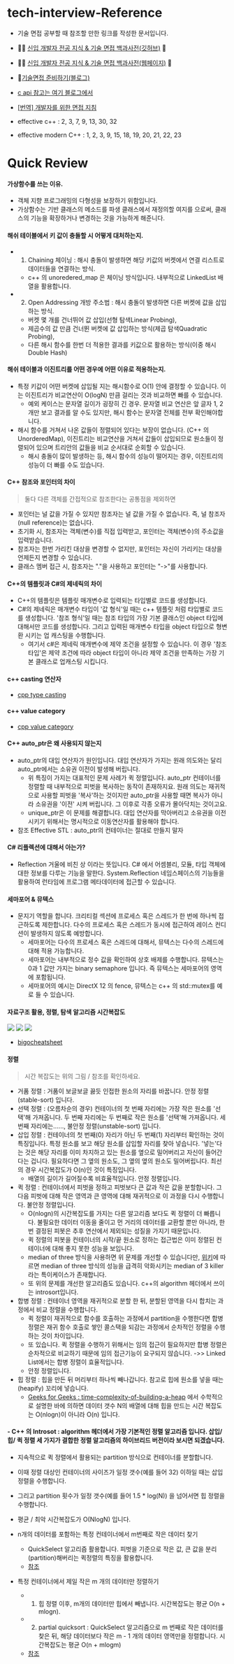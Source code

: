 # tech-interview-Reference 

- 기술 면접 공부할 때 참조할 만한 링크를 작성한 문서입니다.

- 👶🏻 [신입 개발자 전공 지식 & 기술 면접 백과사전(깃허브)](https://github.com/gyoogle/tech-interview-for-developer) 📖
- 👶🏻 [신입 개발자 전공 지식 & 기술 면접 백과사전(웹페이지)](https://gyoogle.dev/blog/) 📖
- :clap:[기술면접 준비하기(블로그)](https://velog.io/@hygoogi/%EA%B8%B0%EC%88%A0%EB%A9%B4%EC%A0%91-%EC%A4%80%EB%B9%84%ED%95%98%EA%B8%B0)
- [c api 참고는 여기 블로그에서](http://blog.naver.com/PostList.nhn?blogId=sharonichoya&from=postList&categoryNo=22)
- [[번역] 개발자를 위한 면접 지침](https://blog.rhostem.com/posts/2019-01-05-developer-guide-for-interview?fbclid=IwAR08010UPAKzvEXznjC9su2wzmmq0cYWSRPigJbAHxPBFAc_PUlsurBvEPk)


- effective c++ : 2, 3, 7, 9, 13, 30, 32
- effective modern C++ : 1, 2, 3, 9, 15, 18, 19, 20, 21, 22, 23


# Quick Review

#### 가상함수를 쓰는 이유.
- 객체 지향 프로그래밍의 다형성을 보장하기 위함입니다.
- 가상함수는 기반 클래스의 메소드를 파생 클래스에서 재정의할 여지를 으로써, 클래스의 기능을 확장하거나 변경하는 것을 가능하게 해준니다.

#### 해쉬 테이블에서 키 값이 충돌할 시 어떻게 대처하는지.
 - 1. Chaining 체이닝 : 해시 충돌이 발생하면 해당 키값의 버켓에서 연결 리스트로 데이터들을 연결하는 방식.
   - c++ 의 unoredered_map 은 체이닝 방식입니다. 내부적으로 LinkedList 배열을 활용합니다.
 - 2. Open Addressing 개방 주소법 :  해시 충돌이 발생하면 다른 버켓에 값을 삽입하는 방식. 
	- 버켓 몇 개를 건너뛰어 값 삽입(선형 탐색Linear Probing), 
	- 제곱수의 값 만큼 건너뛴 버켓에 값 삽입하는 방식(제곱 탐색Quadratic Probing), 
	- 다른 해시 함수를 한번 더 적용한 결과를 키값으로 활용하는 방식(이중 해시Double Hash)

####  해쉬 테이블과 이진트리를 어떤 경우에 어떤 이유로 적용하는지.
- 특정 키값이 어떤 버켓에 삽입될 지는 해시함수로 O(1) 안에 결정할 수 있습니다. 이는 이진트리가 비교연산이 O(logN) 만큼 걸리는 것과 비교하면 빠를 수 있습니다.
  - 예외 케이스는 문자열 길이가 굉장히 긴 경우. 문자열 비교 연산은 앞 글자 1, 2 개만 보고 결과를 알 수도 있지만, 해시 함수는 문자열 전체를 전부 확인해야합니다.
- 해시 함수를 거쳐서 나온 값들이 정렬되어 있다는 보장이 없습니다. (C++ 의 UnorderedMap), 이진트리는 비교연산을 거쳐서 값들이 삽입되므로 원소들이 정렬되어 있으며 트리안의 값들을 비교 순서대로 순회할 수 있습니다.
	- 해시 충돌이 많이 발생하는 등, 해시 함수의 성능이 떨어지는 경우, 이진트리의 성능이 더 빠를 수도 있습니다.

#### C++ 참조와 포인터의 차이
> 둘다 다른 객체를 간접적으로 참조한다는 공통점을 제외하면
-	포인터는 널 값을 가질 수 있지만 참조자는 널 값을 가질 수 없습니다. 즉, 널 참조자(null reference)는 없습니다.
-	초기화 시, 참조자는 객체(변수)를 직접 입력받고, 포인터는 객체(변수)의 주소값을 입력받습니다.
-	참조자는 한번 가리킨 대상을 변경할 수 없지만, 포인터는 자신이 가리키는 대상을 언제든지 변경할 수 있습니다.
-	클래스 멤버 접근 시, 참조자는 "."을 사용하고 포인터는 "->"를 사용합니다.

#### C++의 템플릿과 C#의 제네릭의 차이
- C++의 템플릿은 템플릿 매개변수로 입력되는 타입별로 코드를 생성합니다.
- C#의 제네릭은 매개변수 타입이 '값 형식'일 때는 c++ 템플릿 처럼 타입별로 코드를 생성합니다. '참조 형식'일 때는 참조 타입의 가장 기본 클래스인 object 타입에 대해서만 코드를 생성합니다. 그리고 입력된 매개변수 타입을 object 타입으로 형변환 시키는 업 캐스팅을 수행합니다.
  - 여기서 c#은 제네릭 매개변수에 제약 조건을 설정할 수 있습니다. 이 경우 '참조 타입'은 제약 조건에 따라 object 타입이 아니라 제약 조건을 만족하는 가장 기본 클래스로 업캐스팅 시킵니다.
 
####  c++ casting 연산자
- [cpp type casting](https://github.com/wlsvy/TIL/blob/master/Document/C++/Cpp%20Type%20Casting.md)
 
#### c++ value category
- [cpp value category](https://github.com/wlsvy/TIL/blob/master/Document/C%2B%2B/C%2B%2B%20Value%20Category.md)
 
#### C++ auto_ptr은 왜 사용되지 않는지 
- auto_ptr의 대입 연산자가 원인입니다. 대입 연산자가 가지는 원래 의도와는 달리 auto_ptr에서는 소유권 이전이 발생해 버립니다. 
  - 위 특징이 가지는 대표적인 문제 사례가 퀵 정렬입니다. auto_ptr 컨테이너를 정렬할 때 내부적으로 피벗을 복사하는 동작이 존재하지요. 원래 의도는 재귀적으로 사용할 피벗을 '복사'하는 것이지만 auto_ptr을 사용할 때면 복사가 아니라 소유권을 '이전' 시켜 버립니다. 그 이후로 각종 오류가 몰아닥치는 것이고요.
  - unique_ptr은 이 문제를 해결합니다. 대입 연산자를 막아버리고 소유권을 이전시키기 위해서는 명시적으로 이동연산자를 활용해야 합니다.
- 참조 Effective STL : auto_ptr의 컨테이너는 절대로 만들지 말자

#### C# 리플렉션에 대해서 아는가?
- Reflection 거울에 비친 상 이라는 뜻입니다. C# 에서 어셈블리, 모듈, 타입 객체에 대한 정보를 다루는 기능을 말한다. System.Reflection 네임스페이스의 기능들을 활용하여 런타임에 프로그램 메타데이터에 접근할 수 있습니다.


#### 세마포어 & 뮤텍스
- 문지기 역할을 합니다. 크리티컬 섹션에 프로세스 혹은 스레드가 한 번에 하나씩 접근하도록 제한합니다. 다수의 프로세스 혹은 스레드가 동시에 접근하여 레이스 컨디션이 발생하지 않도록 예방합니다.
  - 세마포어는 다수의 프로세스 혹은 스레드에 대해서, 뮤텍스는 다수의 스레드에 대해 적용 가능합니다.
  - 세마포어는 내부적으로 정수 값을 확인하여 상호 배제를 수행합니다. 뮤텍스는 0과 1 값만 가지는 binary semaphore 입니다. 즉 뮤텍스는 세마포어의 영역에 포함됩니다.
  - 세마포어의 예시는 DirectX 12 의 fence, 뮤텍스는 c++ 의 std::mutex를 예로 들 수 있습니다.

#### 자료구조 활용, 정렬, 탐색 알고리즘 시간복잡도
![](https://miro.medium.com/max/875/1*J8w0UxN-D5dqtWV4Dl3vXQ.png)
![](https://miro.medium.com/max/875/1*W9qHlz4sUcXZHfyiwaE5wQ.png)
![](https://he-s3.s3.amazonaws.com/media/uploads/2d5308d.JPG)
- [bigocheatsheet](https://www.bigocheatsheet.com/)

#### 정렬
> 시간 복잡도는 위의 그림 / 참조를 확인하세요.

- 거품 정렬 : 거품이 보글보글 끓듯 인접한 원소의 자리를 바꿉니다. 안정 정렬(stable-sort) 입니다.
- 선택 정렬 : (오름차순의 경우) 컨테이너의 첫 번째 자리에는 가장 작은 원소를 '선택'해 가져옵니다. 두 번째 자리에는 두 번째로 작은 원소를 '선택'해 가져옵니다. 세 번째 자리에는......,  불안정 정렬(unstable-sort) 입니다.
- 삽입 정렬 : 컨테이너의 첫 번째(0) 자리가 아닌 두 번째(1) 자리부터 확인하는 것이 특징입니다. 특정 원소를 보고 해당 원소를 삽입할 자리를 찾아 넣습니다. '넣는'다는 것은 해당 자리를 이미 차지하고 있는 원소를 옆으로 밀어버리고 자신이 들어간다는 겁니다. 필요하다면 그 옆의 원소도, 그 옆의 옆의 원소도 밀어버립니다. 최선의 경우 시간복잡도가 O(n)인 것이 특징입니다. 
  - 배열의 길이가 길어질수록 비효율적입니다. 안정 정렬입니다.
- 퀵 정렬 : 컨테이너에서 피벗을 정하고 피벗보다 큰 값과 작은 값을 분할합니다. 그 다음 피벗에 대해 작은 영역과 큰 영역에 대해 재귀적으로 이 과정을 다시 수행합니다. 불안정 정렬입니다.
  - O(nlogn)의 시간복잡도를 가지는 다른 알고리즘 보다도 퀵 정렬이 더 빠릅니다. 불필요한 데이터 이동을 줄이고 먼 거리의 데이터를 교환할 뿐만 아니라, 한번 결정된 피봇은 추후 연산에서 제외되는 성질을 가지기 때문입니다.
  - 퀵 정렬의 피봇을 컨테이너의 시작/끝 원소로 정하는 접근법은 이미 정렬된 컨테이너에 대해 좋지 못한 성능을 보입니다.
  - median of three 방식을 사용하면 위 문제를 개선할 수 있습니다만, [위키](https://en.wikipedia.org/wiki/Introsort)에 따르면 median of three 방식의 성능을 급격히 악화시키는 median of 3 killer라는 특이케이스가 존재합니다.
  - 또 위의 문제를 개선한 알고리즘도 있습니다. c++의 algorithm 헤더에서 쓰이는 introsort입니다.
- 합병 정렬 : 컨테이너 영역을 재귀적으로 분할 한 뒤, 분할된 영역을 다시 합치는 과정에서 비교 정렬을 수행합니다. 
  - 퀵 정렬이 재귀적으로 함수를 호출하는 과정에서 partition을 수행한다면 합병 정렬은 재귀 함수 호출로 쌓인 콜스택을 되감는 과정에서 순차적인 정렬을 수행하는 것이 차이입니다.
  - 또 있습니다. 퀵 정렬을 수행하기 위해서는 임의 접근이 필요하지만 합병 정렬은 순차적으로 비교하기 때문에 임의 접근기능이 요구되지 않습니다. ->> Linked List에서는 합병 정렬이 효율적입니다.
  - 안정 정렬입니다.
- 힙 정렬 : 힙을 만든 뒤 머리부터 하나씩 빼나갑니다. 참고로 힙에 원소를 넣을 때는(heapify) 꼬리에 넣습니다. 
  - [Geeks for Geeks : time-complexity-of-building-a-heap](https://www.geeksforgeeks.org/time-complexity-of-building-a-heap/) 에서 수학적으로 설명한 바에 의하면 데이터 갯수 N의 배열에 대해 힙을 만드는 시간 복잡도는 O(nlogn)이 아니라 O(n) 입니다.

#### - C++ 의 Introsot : algorithm 헤더에서 가장 기본적인 정렬 알고리즘 입니다. 삽입/ 힙/ 퀵 정렬 세 가지가 결합한 정렬 알고리즘의 하이브리드 버전이라 보시면 되겠습니다.
  - 지속적으로 퀵 정렬에서 활용되는 partition 방식으로 컨테이너를 분할합니다.
  - 이때 정렬 대상인 컨테이너의 사이즈가 일정 갯수(예를 들어 32) 이하일 때는 삽입정렬을 수행합니다.
  - 그리고 partition 횟수가 일정 갯수(예를 들어 1.5 * log(N)) 을 넘어서면 힙 정렬을 수행합니다.
  - 평균 / 최악 시간복잡도가 O(NlogN) 입니다.
  
- n개의 데이터를 포함하는 특정 컨테이너에서 m번째로 작은 데이터 찾기 
  - QuickSelect 알고리즘 활용합니다. 피벗을 기준으로 작은 값, 큰 값을 분리(partition)해버리는 퀵정렬의 특징을 활용합니다.
  - [참조](https://modoocode.com/287)
- 특정 컨테이너에서 제일 작은 m 개의 데이터만 정렬하기
  - 1. 힙 정렬 이후, m개의 데이터만 힙에서 빼냅니다. 시간복잡도는 평균 O(n + mlogn). 
  - 2. partial quicksort : QuickSelect 알고리즘으로 m 번째로 작은 데이터를 찾은 뒤, 해당 데이터보다 작은 m - 1 개의 데이터 영역만을 정렬합니다. 시간복잡도는 평균 O(n + mlogm)
  - [참조](https://www.cs.upc.edu/~conrado/research/talks/aofa04.pdf)
